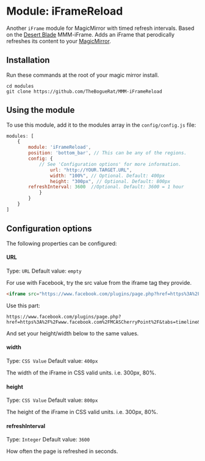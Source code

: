 # Module: iFrameReload
Another `iFrame` module for MagicMirror with timed refresh intervals.  Based on the [Desert Blade](https://github.com/desertblade/iFrame) MMM-iFrame.  Adds an iFrame that perodically refreshes its content to your [MagicMirror](https://github.com/MichMich/MagicMirror).

## Installation
Run these commands at the root of your magic mirror install.

```shell
cd modules
git clone https://github.com/TheBogueRat/MMM-iFrameReload
```

## Using the module
To use this module, add it to the modules array in the `config/config.js` file:
``` javascript
modules: [
	{
		module: 'iFrameReload',
		position: 'bottom_bar',	// This can be any of the regions.
		config: {
			// See 'Configuration options' for more information.
				url: "http://YOUR.TARGET.URL",
				width: "100%", // Optional. Default: 400px
				height: "300px", // Optional. Default: 800px
        refreshInterval: 3600  //Optional. Default: 3600 = 1 hour
			}
		}
	}
]
```

## Configuration options

The following properties can be configured:

#### URL
Type: `URL` Default value: `empty`

For use with Facebook, try the src value from the iframe tag they provide.

``` HTML
<iframe src="https://www.facebook.com/plugins/page.php?href=https%3A%2F%2Fwww.facebook.com%2FMCASCherryPoint%2F&tabs=timeline&width=340&height=500&small_header=false&adapt_container_width=true&hide_cover=false&show_facepile=true&appId=254272385726401" width="340" height="500" style="border:none;overflow:hidden" scrolling="no" frameborder="0" allowTransparency="true"></iframe>
```

Use this part: 
```TEXT
https://www.facebook.com/plugins/page.php?href=https%3A%2F%2Fwww.facebook.com%2FMCASCherryPoint%2F&tabs=timeline&width=340&height=500&small_header=false&adapt_container_width=true&hide_cover=false&show_facepile=true&appId=254272385726401
```
And set your height/width below to the same values.

#### width

Type: `CSS Value` Default value: `400px`

The width of the iFrame in CSS valid units. i.e. 300px, 80%.

#### height
Type: `CSS Value` Default value: `800px`

The height of the iFrame in CSS valid units. i.e. 300px, 80%.

#### refreshInterval
Type: `Integer` Default value: `3600`

How often the page is refreshed in seconds.

